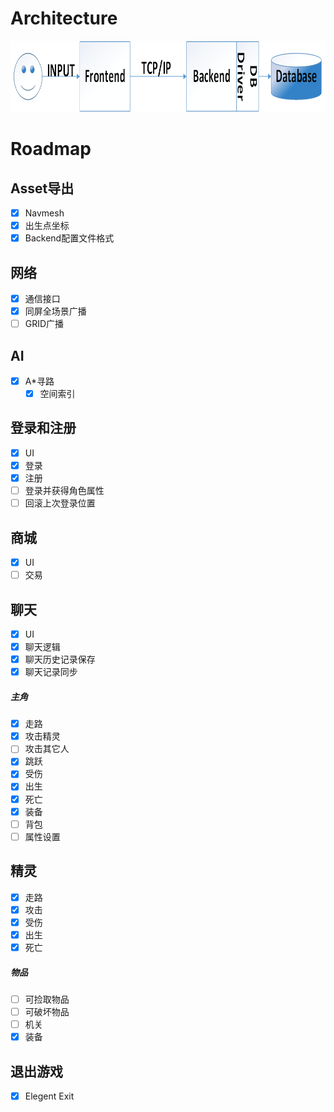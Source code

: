 # Architecture
<img src="../Doc/pic/architecture.png" height=114></img>

# __Roadmap__

## __Asset导出__
  - [x] Navmesh
  - [x] 出生点坐标
  - [x] Backend配置文件格式

## __网络__
  - [x] 通信接口
  - [x] 同屏全场景广播
  - [ ] GRID广播

## __AI__
  - [x] A\*寻路
    - [x] 空间索引

## __登录和注册__
  - [x] UI
  - [x] 登录
  - [x] 注册
  - [ ] 登录并获得角色属性
- [ ] 回滚上次登录位置

## __商城__
  - [x] UI
  - [ ] 交易

## __聊天__
  - [x] UI
  - [x] 聊天逻辑
  - [x] 聊天历史记录保存
- [x] 聊天记录同步

##### __主角__
  - [x] 走路
  - [x] 攻击精灵
  - [ ] 攻击其它人
  - [x] 跳跃
  - [x] 受伤
  - [x] 出生
  - [x] 死亡
  - [x] 装备
  - [ ] 背包
  - [ ] 属性设置

## __精灵__
  - [x] 走路
  - [x] 攻击
  - [x] 受伤
  - [x] 出生
  - [x] 死亡

##### __物品__
  - [ ] 可捡取物品
  - [ ] 可破坏物品
  - [ ] 机关
  - [x] 装备

## __退出游戏__
  - [x] Elegent Exit
